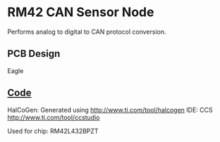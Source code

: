 # RM42 CAN Sensor Node
Performs analog to digital to CAN protocol conversion.

## PCB Design
Eagle

## [Code](https://github.com/alexbhandari/RM42-CAN-Sensor-Code)
HalCoGen: Generated using http://www.ti.com/tool/halcogen
IDE: CCS http://www.ti.com/tool/ccstudio

Used for chip: RM42L432BPZT
